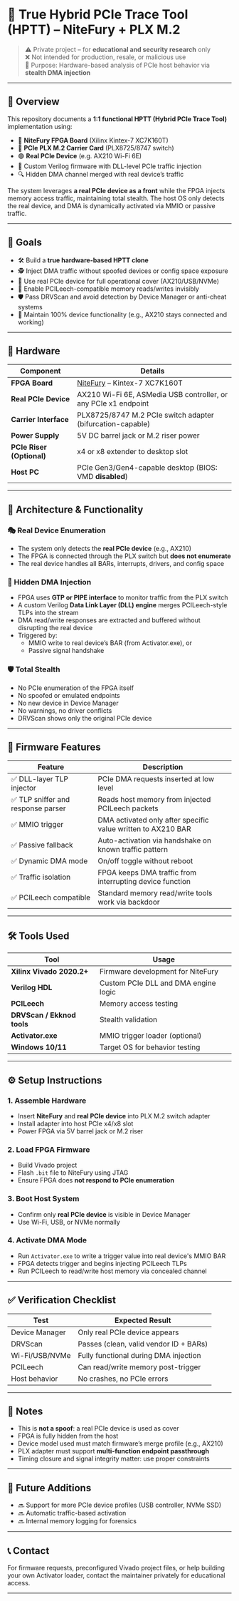 # 🔧 True Hybrid PCIe Trace Tool (HPTT) – NiteFury + PLX M.2

> ⚠️ Private project – for **educational and security research** only  
> ❌ Not intended for production, resale, or malicious use  
> 🧠 Purpose: Hardware-based analysis of PCIe host behavior via **stealth DMA injection**

---

## 📘 Overview

This repository documents a **1:1 functional HPTT (Hybrid PCIe Trace Tool)** implementation using:

- 🎯 **NiteFury FPGA Board** (Xilinx Kintex-7 XC7K160T)
- 🔌 **PCIe PLX M.2 Carrier Card** (PLX8725/8747 switch)
- 🟢 **Real PCIe Device** (e.g. AX210 Wi-Fi 6E)
- 🧠 Custom Verilog firmware with DLL-level PCIe traffic injection
- 🔍 Hidden DMA channel merged with real device’s traffic

The system leverages **a real PCIe device as a front** while the FPGA injects memory access traffic, maintaining total stealth. The host OS only detects the real device, and DMA is dynamically activated via MMIO or passive traffic.

---

## 🎯 Goals

- 🛠️ Build a **true hardware-based HPTT clone**
- 🕵️ Inject DMA traffic without spoofed devices or config space exposure
- 🧩 Use real PCIe device for full operational cover (AX210/USB/NVMe)
- 💉 Enable PCILeech-compatible memory reads/writes invisibly
- 🛡️ Pass DRVScan and avoid detection by Device Manager or anti-cheat systems
- 🧬 Maintain 100% device functionality (e.g., AX210 stays connected and working)

---

## 🧱 Hardware

| Component              | Details |
|------------------------|---------|
| **FPGA Board**         | [NiteFury](https://knjn.com/NiteFury.html) – Kintex-7 XC7K160T |
| **Real PCIe Device**   | AX210 Wi-Fi 6E, ASMedia USB controller, or any PCIe x1 endpoint |
| **Carrier Interface**  | PLX8725/8747 M.2 PCIe switch adapter (bifurcation-capable) |
| **Power Supply**       | 5V DC barrel jack or M.2 riser power |
| **PCIe Riser (Optional)** | x4 or x8 extender to desktop slot |
| **Host PC**            | PCIe Gen3/Gen4-capable desktop (BIOS: VMD **disabled**) |

---

## 🔧 Architecture & Functionality

### 🎭 Real Device Enumeration
- The system only detects the **real PCIe device** (e.g., AX210)
- The FPGA is connected through the PLX switch but **does not enumerate**
- The real device handles all BARs, interrupts, drivers, and config space

### 🧠 Hidden DMA Injection
- FPGA uses **GTP or PIPE interface** to monitor traffic from the PLX switch
- A custom Verilog **Data Link Layer (DLL) engine** merges PCILeech-style TLPs into the stream
- DMA read/write responses are extracted and buffered without disrupting the real device
- Triggered by:
  - MMIO write to real device’s BAR (from Activator.exe), or
  - Passive signal handshake

### 🛡️ Total Stealth
- No PCIe enumeration of the FPGA itself
- No spoofed or emulated endpoints
- No new device in Device Manager
- No warnings, no driver conflicts
- DRVScan shows only the original PCIe device

---

## 💾 Firmware Features

| Feature | Description |
|--------|-------------|
| ✅ DLL-layer TLP injector | PCIe DMA requests inserted at low level |
| ✅ TLP sniffer and response parser | Reads host memory from injected PCILeech packets |
| ✅ MMIO trigger | DMA activated only after specific value written to AX210 BAR |
| ✅ Passive fallback | Auto-activation via handshake on known traffic pattern |
| ✅ Dynamic DMA mode | On/off toggle without reboot |
| ✅ Traffic isolation | FPGA keeps DMA traffic from interrupting device function |
| ✅ PCILeech compatible | Standard memory read/write tools work via backdoor |

---

## 🛠 Tools Used

| Tool | Usage |
|------|-------|
| **Xilinx Vivado 2020.2+** | Firmware development for NiteFury |
| **Verilog HDL** | Custom PCIe DLL and DMA engine logic |
| **PCILeech** | Memory access testing |
| **DRVScan / Ekknod tools** | Stealth validation |
| **Activator.exe** | MMIO trigger loader (optional) |
| **Windows 10/11** | Target OS for behavior testing |

---

## ⚙️ Setup Instructions

### 1. Assemble Hardware
- Insert **NiteFury** and **real PCIe device** into PLX M.2 switch adapter
- Install adapter into host PCIe x4/x8 slot
- Power FPGA via 5V barrel jack or M.2 riser

### 2. Load FPGA Firmware
- Build Vivado project
- Flash `.bit` file to NiteFury using JTAG
- Ensure FPGA does **not respond to PCIe enumeration**

### 3. Boot Host System
- Confirm only **real PCIe device** is visible in Device Manager
- Use Wi-Fi, USB, or NVMe normally

### 4. Activate DMA Mode
- Run `Activator.exe` to write a trigger value into real device's MMIO BAR
- FPGA detects trigger and begins injecting PCILeech TLPs
- Run PCILeech to read/write host memory via concealed channel

---

## ✅ Verification Checklist

| Test | Expected Result |
|------|------------------|
| Device Manager | Only real PCIe device appears |
| DRVScan | Passes (clean, valid vendor ID + BARs) |
| Wi-Fi/USB/NVMe | Fully functional during DMA injection |
| PCILeech | Can read/write memory post-trigger |
| Host behavior | No crashes, no PCIe errors |

---

## 🔐 Notes

- This is **not a spoof**: a real PCIe device is used as cover
- FPGA is fully hidden from the host
- Device model used must match firmware’s merge profile (e.g., AX210)
- PLX adapter must support **multi-function endpoint passthrough**
- Timing closure and signal integrity matter: use proper constraints

---

## 📁 Future Additions

- 🔜 Support for more PCIe device profiles (USB controller, NVMe SSD)
- 🔜 Automatic traffic-based activation
- 🔜 Internal memory logging for forensics

---

## 📞 Contact

For firmware requests, preconfigured Vivado project files, or help building your own Activator loader, contact the maintainer privately for educational access.

---
